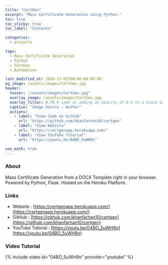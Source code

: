 ```yaml
---
title: "CertGen"
excerpt: "Mass Certificate Generation using Python."
toc: true
toc_sticky: true
toc_label: "Contents"

categories:
  - projects

tags:
  - Mass Certificate Generation
  - Python
  - CertGen
  - Automation

last_modified_at: 2020-11-01T08:06:00-05:00
og_image: /assets/images/CertGen.jpg
header:
  teaser: "/assets/images/CertGen.jpg"
  overlay_image: /assets/images/CertGen.jpg
  overlay_filter: 0.75 # same as adding an opacity of 0.5 to a black background
  caption: "Image Source : Author"
  actions:
    - label: "View Code on Github"
      url: "https://github.com/khanfarhan10/certgen"
    - label: "View Website"
      url: "https://certgenapp.herokuapp.com/"
    - label: "View YouTube Tutorial"
      url: "https://youtu.be/04BO_5uWH9o"

use_math: true
---
```


### About

Mass Certificate Generation from a DOCX Template right in your browser.
Powered by Python, Flask. Hosted on the Heroku Platform.

### Links

- Website : [https://certgenapp.herokuapp.com/](https://certgenapp.herokuapp.com/)
- GitHub : [https://github.com/khanfarhan10/certgen](https://github.com/khanfarhan10/certgen)
- YouTube Tutorial : [https://youtu.be/04BO_5uWH9o](https://youtu.be/04BO_5uWH9o)

### Video Tutorial

{% include video id="04BO_5uWH9o" provider="youtube" %}
